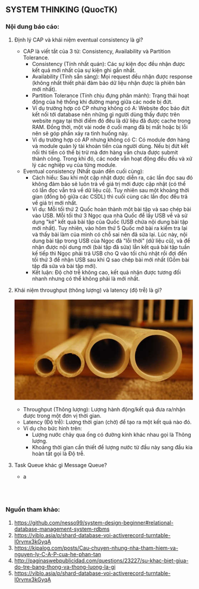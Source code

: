 ## SYSTEM THINKING (QuocTK)<br/>

### Nội dung báo cáo:
1. Định lý CAP và khái niệm eventual consistency là gì?
    * CAP là viết tắt của 3 từ: Consistency, Availability và Partition Tolerance.
        - Consistency (Tính nhất quán): Các sự kiện đọc đều nhận được kết quả mới nhất của sự kiện ghi gần nhất.
        - Availability (Tính sẵn sàng): Mọi request đều nhận được response (không nhất thiết phải đảm bảo dữ liệu nhận được là phiên bản mới nhất).
        - Partition Tolerance (Tính chịu đựng phân mảnh): Trạng thái hoạt động của hệ thống khi đường mạng giữa các node bị đứt.
        - Ví dụ trường hợp có CP nhưng không có A: Website đọc báo đứt kết nối tới database nên những gì người dùng thấy được trên website ngay tại thời điểm đó đều là dữ liệu đã được cache trong RAM. Đồng thời, một vài node ở cuối mạng đã bị mất hoặc bị lỗi nên sẽ góp phần xảy ra tình huống này.
        - Ví dụ trường hợp có AP nhưng không có C: Có module đơn hàng và module quản lý tài khoản tiền của người dùng. Nếu bị đứt kết nối thì tiền có thể bị trừ mà đơn hàng vẫn chưa được submit thành công. Trong khi đó, các node vẫn hoạt động đều đều và xử lý các nghiệp vụ của từng module.
    * Eventual consistency (Nhất quán đến cuối cùng): 
        - Cách hiểu: Sau khi một cập nhật được diễn ra, các lần đọc sau đó không đảm bảo sẽ luôn trả về giá trị mới được cập nhật (có thể có lần đọc vẫn trả về dữ liệu cũ). Tuy nhiên sau một khoảng thời gian (đồng bộ giữa các CSDL) thì cuối cùng các lần đọc đều trả về giá trị mới nhất.
        - Ví dụ: Mỗi tối thứ 2 Quốc hoàn thành một bài tập và sao chép bài vào USB. Mỗi tối thứ 3 Ngọc qua nhà Quốc để lấy USB về và sử dụng "ké" kết quả bài tập của Quốc (USB chứa nội dung bài tập mới nhất). Tuy nhiên, vào hôm thứ 5 Quốc mở bài ra kiểm tra lại và thấy bài làm của mình có chỗ sai nên đã sửa lại. Lúc này, nội dung bài tập trong USB của Ngọc đã "lỗi thời" (dữ liệu cũ), và để nhận được nội dung mới (bài tập đã sửa) lẫn kết quả bài tập tuần kế tiếp thì Ngọc phải trả USB cho Q vào tối chủ nhật rồi đợi đến tối thứ 3 để nhận USB sau khi Q sao chép bài mới nhất (Gồm bài tập đã sửa và bài tập mới).
        - Kết luận: Độ chờ trễ không cao, kết quả nhận được tương đối nhanh nhưng có thể không phải là mới nhất.
        
2. Khái niệm throughput (thông lượng) và latency (độ trễ) là gì?
    <br/><br/>
    ![Alt](images/1.jpg "Example throughput & latency")
    <br/>
    * Throughput (Thông lượng): Lượng hành động/kết quả đưa ra/nhận được trong một đơn vị thời gian.
    * Latency (Độ trễ): Lượng thời gian (chờ) để tạo ra một kết quả nào đó.
    * Ví dụ cho bức hình trên: 
        - Lượng nước chảy qua ống có đường kính khác nhau gọi là Thông lượng.
        - Khoảng thời gian cần thiết để lượng nước từ đầu này sang đầu kia hoàn tất gọi là Độ trễ.

3. Task Queue khác gì Message Queue?
    * a



<br/><br/>
### Nguồn tham khảo:
1. https://github.com/nesso99/system-design-beginner#relational-database-management-system-rdbms
2. https://viblo.asia/p/shard-database-voi-activerecord-turntable-l0rvmx3kGyqA
3. https://kipalog.com/posts/Cau-chuyen-nhung-nha-tham-hiem-va-nguyen-ly-C-A-P-cua-he-phan-tan
4. http://paginaswebpublicidad.com/questions/23227/su-khac-biet-giua-do-tre-bang-thong-va-thong-luong-la-gi
5. https://viblo.asia/p/shard-database-voi-activerecord-turntable-l0rvmx3kGyqA
